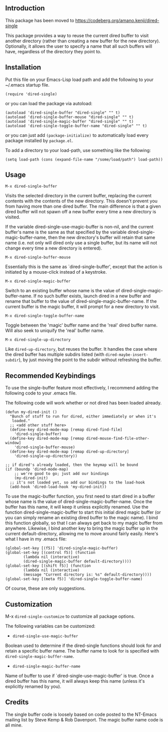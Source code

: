 ## Introduction

This package has been moved to https://codeberg.org/amano.kenji/dired-single

This package provides a way to reuse the current dired buffer to visit
another directory (rather than creating a new buffer for the new directory).
Optionally, it allows the user to specify a name that all such buffers will
have, regardless of the directory they point to.

## Installation

Put this file on your Emacs-Lisp load path and add the following to your
~/.emacs startup file.

```
(require 'dired-single)
```

or you can load the package via autoload:

```
(autoload 'dired-single-buffer "dired-single" "" t)
(autoload 'dired-single-buffer-mouse "dired-single" "" t)
(autoload 'dired-single-magic-buffer "dired-single" "" t)
(autoload 'dired-single-toggle-buffer-name "dired-single" "" t)
```

or you can just add `(package-initialize)` to automatically load every
package installed by `package.el`.

To add a directory to your load-path, use something like the following:

```
(setq load-path (cons (expand-file-name "/some/load/path") load-path))
```

## Usage

`M-x dired-single-buffer`

Visits the selected directory in the current buffer, replacing the
current contents with the contents of the new directory.  This doesn't
prevent you from having more than one dired buffer.  The main difference
is that a given dired buffer will not spawn off a new buffer every time
a new directory is visited.

If the variable dired-single-use-magic-buffer is non-nil, and the current
buffer's name is the same as that specified by the variable
dired-single-magic-buffer-name, then the new directory's buffer will retain
that same name (i.e. not only will dired only use a single buffer, but
its name will not change every time a new directory is entered).

`M-x dired-single-buffer-mouse`

Essentially this is the same as `dired-single-buffer', except that the
action is initiated by a mouse-click instead of a keystroke.

`M-x dired-single-magic-buffer`

Switch to an existing buffer whose name is the value of
dired-single-magic-buffer-name. If no such buffer exists, launch dired in a
new buffer and rename that buffer to the value of
dired-single-magic-buffer-name.  If the current buffer is the magic buffer,
it will prompt for a new directory to visit.

`M-x dired-single-toggle-buffer-name`

Toggle between the 'magic' buffer name and the 'real' dired buffer
name.  Will also seek to uniquify the 'real' buffer name.

`M-x dired-single-up-directory`

Like `dired-up-directory`, but reuses the buffer.  It handles the case
where the dired buffer has multiple subdirs listed (with
`dired-maybe-insert-subdir`), by just moving the point to the subdir
without refreshing the buffer.

## Recommended Keybindings

To use the single-buffer feature most effectively, I recommend adding the
following code to your .emacs file.

The following code will work whether or not dired has been loaded already.

```
(defun my-dired-init ()
  "Bunch of stuff to run for dired, either immediately or when it's
   loaded."
  ;; <add other stuff here>
  (define-key dired-mode-map [remap dired-find-file]
    'dired-single-buffer)
  (define-key dired-mode-map [remap dired-mouse-find-file-other-window]
    'dired-single-buffer-mouse)
  (define-key dired-mode-map [remap dired-up-directory]
    'dired-single-up-directory))

;; if dired's already loaded, then the keymap will be bound
(if (boundp 'dired-mode-map)
    ;; we're good to go; just add our bindings
    (my-dired-init)
  ;; it's not loaded yet, so add our bindings to the load-hook
  (add-hook 'dired-load-hook 'my-dired-init))
```

To use the magic-buffer function, you first need to start dired in a buffer
whose name is the value of dired-single-magic-buffer-name.  Once the buffer
has this name, it will keep it unless explicitly renamed.  Use the function
dired-single-magic-buffer to start this initial dired magic buffer (or you can
simply rename an existing dired buffer to the magic name).  I bind this
function globally, so that I can always get back to my magic buffer from
anywhere.  Likewise, I bind another key to bring the magic buffer up in the
current default-directory, allowing me to move around fairly easily.  Here's
what I have in my .emacs file:

```
(global-set-key [(f5)] 'dired-single-magic-buffer)
(global-set-key [(control f5)] (function
        (lambda nil (interactive)
        (dired-single-magic-buffer default-directory))))
(global-set-key [(shift f5)] (function
        (lambda nil (interactive)
        (message "Current directory is: %s" default-directory))))
(global-set-key [(meta f5)] 'dired-single-toggle-buffer-name)
```

Of course, these are only suggestions.

## Customization

M-x `dired-single-customize` to customize all package options.

The following variables can be customized:

* `dired-single-use-magic-buffer`

Boolean used to determine if the dired-single functions should look
for and retain a specific buffer name.  The buffer name to look for
is specified with `dired-single-magic-buffer-name`.

* `dired-single-magic-buffer-name`

Name of buffer to use if `dired-single-use-magic-buffer' is true.  Once a
dired buffer has this name, it will always keep this name (unless it's
explicitly renamed by you).

## Credits

The single buffer code is loosely based on code posted to the NT-Emacs
mailing list by Steve Kemp & Rob Davenport.  The magic buffer name code
is all mine.
